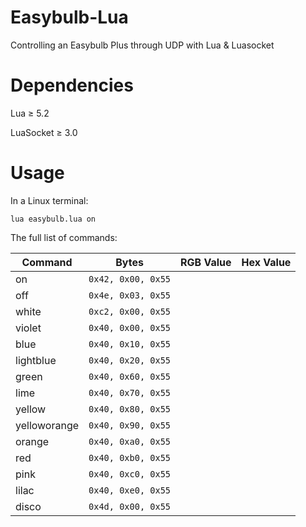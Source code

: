 # Easybulb-Lua
Controlling an Easybulb Plus through UDP with Lua & Luasocket

# Dependencies
Lua ≥ 5.2

LuaSocket ≥ 3.0


# Usage
In a Linux terminal:
```
lua easybulb.lua on
```


The full list of commands:

| Command      | Bytes            | RGB Value   | Hex Value |
|--------------|------------------|-------------|-----------|
| on           | `0x42, 0x00, 0x55` | | |
| off          | `0x4e, 0x03, 0x55` | | |
| white        | `0xc2, 0x00, 0x55` | | |
| violet       | `0x40, 0x00, 0x55` | | |
| blue         | `0x40, 0x10, 0x55` | | |
| lightblue    | `0x40, 0x20, 0x55` | | |
| green        | `0x40, 0x60, 0x55` | | |
| lime         | `0x40, 0x70, 0x55` | | |
| yellow       | `0x40, 0x80, 0x55` | | |
| yelloworange | `0x40, 0x90, 0x55` | | |
| orange       | `0x40, 0xa0, 0x55` | | |
| red          | `0x40, 0xb0, 0x55` | | |
| pink         | `0x40, 0xc0, 0x55` | | |
| lilac        | `0x40, 0xe0, 0x55` | | |
| disco        | `0x4d, 0x00, 0x55` | | |
